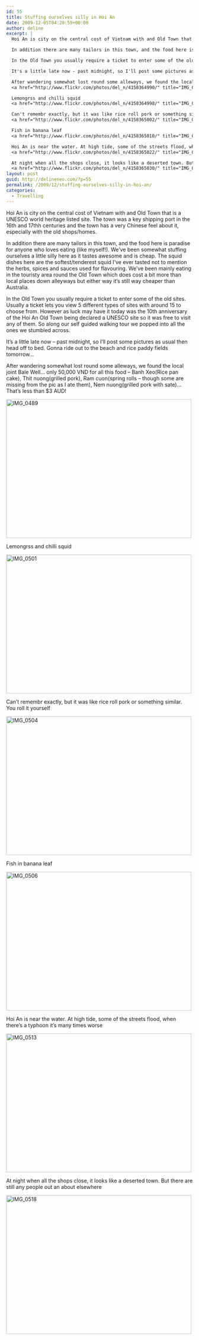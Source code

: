 ```yaml
---
id: 55
title: Stuffing ourselves silly in Hoi An
date: 2009-12-05T04:20:59+00:00
author: deline
excerpt: |
  Hoi An is city on the central cost of Vietnam with and Old Town that is a UNESCO world heritage listed site. The town was a key shipping port in the 16th and 17thh centuries and the town has a very Chinese feel about it, especially with the old shops/homes.

  In addition there are many tailors in this town, and the food here is paradise for anyone who loves eating (like myself!). We've been somewhat stuffing ourselves a little silly here as it tastes awesome and is cheap. The squid dishes here are the softest/tenderest squid I've ever tasted not to mention the herbs, spices and sauces used for flavouring. We've been mainly eating in the touristy area round the Old Town which does cost a bit more than local places down alleyways but either way it's still way cheaper than Australia.

  In the Old Town you usually require a ticket to enter some of the old sites. Usually a ticket lets you view 5 different types of sites with around 15 to choose from. However as luck may have it today was the 10th anniversary of the Hoi An Old Town being declared a UNESCO site so it was free to visit any of them. So along our self guided walking tour we popped into all the ones we stumbled across.

  It's a little late now - past midnight, so I'll post some pictures as usual then head off to bed. Gonna ride out to the beach and rice paddy fields tomorrow...

  After wandering somewhat lost round some alleways, we found the local joint Bale Well... only 50,000 VND for all this food - Banh Xeo(Rice pan cake), Thit nuong(grilled pork), Ram cuon(spring rolls - though some are missing from the pic as I ate them), Nem nuong(grilled pork with sate)... That's less than $3 AUD!
  <a href="http://www.flickr.com/photos/del_n/4158364990/" title="IMG_0489 by del_n, on Flickr"><img src="http://farm3.static.flickr.com/2756/4158364990_198e81fda1.jpg" width="500" height="375" alt="IMG_0489" /></a>

  Lemongrss and chilli squid
  <a href="http://www.flickr.com/photos/del_n/4158364998/" title="IMG_0501 by del_n, on Flickr"><img src="http://farm5.static.flickr.com/4004/4158364998_e73a64181b.jpg" width="500" height="375" alt="IMG_0501" /></a>

  Can't remembr exactly, but it was like rice roll pork or something similar. You roll it yourself
  <a href="http://www.flickr.com/photos/del_n/4158365002/" title="IMG_0504 by del_n, on Flickr"><img src="http://farm3.static.flickr.com/2784/4158365002_2fab4ff19a.jpg" width="500" height="375" alt="IMG_0504" /></a>

  Fish in banana leaf
  <a href="http://www.flickr.com/photos/del_n/4158365010/" title="IMG_0506 by del_n, on Flickr"><img src="http://farm3.static.flickr.com/2587/4158365010_d453d06b8e.jpg" width="500" height="375" alt="IMG_0506" /></a>

  Hoi An is near the water. At high tide, some of the streets flood, when there's a typhoon it's many times worse
  <a href="http://www.flickr.com/photos/del_n/4158365022/" title="IMG_0513 by del_n, on Flickr"><img src="http://farm5.static.flickr.com/4003/4158365022_b4edd2deeb.jpg" width="500" height="375" alt="IMG_0513" /></a>

  At night when all the shops close, it looks like a deserted town. But there are still any people out an about elsewhere
  <a href="http://www.flickr.com/photos/del_n/4158365030/" title="IMG_0518 by del_n, on Flickr"><img src="http://farm3.static.flickr.com/2698/4158365030_3b4c777033.jpg" width="500" height="375" alt="IMG_0518" /></a>
layout: post
guid: http://delineneo.com/?p=55
permalink: /2009/12/stuffing-ourselves-silly-in-hoi-an/
categories:
  - Travelling
---
```

Hoi An is city on the central cost of Vietnam with and Old Town that is a UNESCO world heritage listed site. The town was a key shipping port in the 16th and 17thh centuries and the town has a very Chinese feel about it, especially with the old shops/homes.

In addition there are many tailors in this town, and the food here is paradise for anyone who loves eating (like myself!). We&#8217;ve been somewhat stuffing ourselves a little silly here as it tastes awesome and is cheap. The squid dishes here are the softest/tenderest squid I&#8217;ve ever tasted not to mention the herbs, spices and sauces used for flavouring. We&#8217;ve been mainly eating in the touristy area round the Old Town which does cost a bit more than local places down alleyways but either way it&#8217;s still way cheaper than Australia.

In the Old Town you usually require a ticket to enter some of the old sites. Usually a ticket lets you view 5 different types of sites with around 15 to choose from. However as luck may have it today was the 10th anniversary of the Hoi An Old Town being declared a UNESCO site so it was free to visit any of them. So along our self guided walking tour we popped into all the ones we stumbled across.

It&#8217;s a little late now &#8211; past midnight, so I&#8217;ll post some pictures as usual then head off to bed. Gonna ride out to the beach and rice paddy fields tomorrow&#8230;

After wandering somewhat lost round some alleways, we found the local joint Bale Well&#8230; only 50,000 VND for all this food &#8211; Banh Xeo(Rice pan cake), Thit nuong(grilled pork), Ram cuon(spring rolls &#8211; though some are missing from the pic as I ate them), Nem nuong(grilled pork with sate)&#8230; That&#8217;s less than $3 AUD!

[<img src="http://farm3.static.flickr.com/2756/4158364990_198e81fda1.jpg" width="500" height="375" alt="IMG_0489" />](http://www.flickr.com/photos/del_n/4158364990/ "IMG_0489 by del_n, on Flickr")

Lemongrss and chilli squid

[<img src="http://farm5.static.flickr.com/4004/4158364998_e73a64181b.jpg" width="500" height="375" alt="IMG_0501" />](http://www.flickr.com/photos/del_n/4158364998/ "IMG_0501 by del_n, on Flickr")

Can&#8217;t remembr exactly, but it was like rice roll pork or something similar. You roll it yourself

[<img src="http://farm3.static.flickr.com/2784/4158365002_2fab4ff19a.jpg" width="500" height="375" alt="IMG_0504" />](http://www.flickr.com/photos/del_n/4158365002/ "IMG_0504 by del_n, on Flickr")

Fish in banana leaf

[<img src="http://farm3.static.flickr.com/2587/4158365010_d453d06b8e.jpg" width="500" height="375" alt="IMG_0506" />](http://www.flickr.com/photos/del_n/4158365010/ "IMG_0506 by del_n, on Flickr")

Hoi An is near the water. At high tide, some of the streets flood, when there&#8217;s a typhoon it&#8217;s many times worse

[<img src="http://farm5.static.flickr.com/4003/4158365022_b4edd2deeb.jpg" width="500" height="375" alt="IMG_0513" />](http://www.flickr.com/photos/del_n/4158365022/ "IMG_0513 by del_n, on Flickr")

At night when all the shops close, it looks like a deserted town. But there are still any people out an about elsewhere

[<img src="http://farm3.static.flickr.com/2698/4158365030_3b4c777033.jpg" width="500" height="375" alt="IMG_0518" />](http://www.flickr.com/photos/del_n/4158365030/ "IMG_0518 by del_n, on Flickr")
